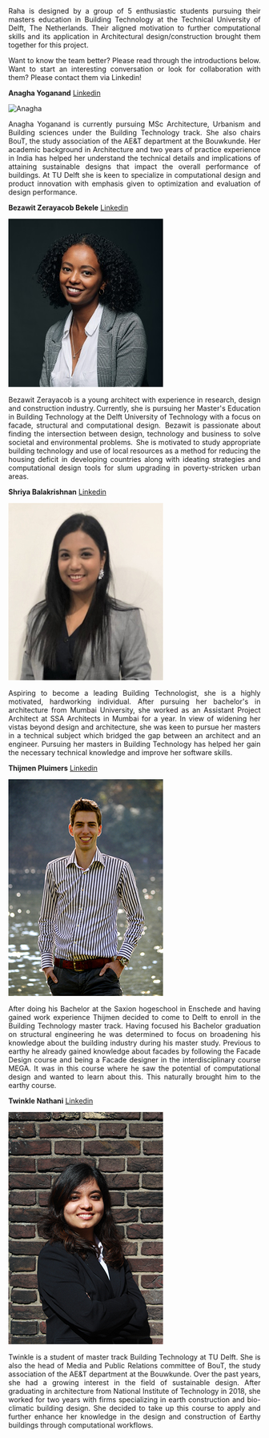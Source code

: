 <div style="text-align: justify"> 
Raha is designed by a group of 5 enthusiastic students pursuing their masters education in Building Technology at the Technical University of Delft, The Netherlands. Their aligned motivation to further computational skills and its application in Architectural design/construction brought them together for this project.   

Want to know the team better? Please read through the introductions below. Want to start an interesting conversation or look for collaboration with them? Please contact them via Linkedin!   
</div>

**Anagha Yoganand** [Linkedin](https://www.linkedin.com/in/anagha-yoganand/)

![Anagha](img/AnaghaYoganand-Portrait.JPG)  
<div style="text-align: justify"> 
Anagha Yoganand is currently pursuing MSc Architecture, Urbanism and Building sciences under the Building Technology track. She also chairs BouT, the study association of the AE&T department at the Bouwkunde. Her academic background in Architecture and two years of practice experience in India has helped her understand the technical details and implications of attaining sustainable designs that impact the overall performance of buildings. At TU Delft she is keen to specialize in computational design and product innovation with emphasis given to optimization and evaluation of design performance.  
</div>

**Bezawit Zerayacob Bekele** [Linkedin](https://www.linkedin.com/in/bezawit-zerayacob-bekele/)

![Beza.jpg](img/Beza.jpg)  
<div style="text-align: justify"> 
Bezawit Zerayacob is a young architect with experience in research, design and construction industry. Currently, she is pursuing her Master's Education in Building Technology at the Delft University of Technology with a focus on facade, structural and computational design.  Bezawit is passionate about finding the intersection between design, technology and business to solve societal and environmental problems.  She is motivated to study appropriate building technology and use of local resources as a method for reducing the housing deficit in developing countries along with ideating strategies and computational design tools for slum upgrading in poverty-stricken urban areas. 
</div>

**Shriya Balakrishnan** [Linkedin](https://www.linkedin.com/in/shriyabalakrishnan/)

![Shriya.jpg](img/shriya.jpg)  
<div style="text-align: justify"> 
Aspiring to become a leading Building Technologist, she is a highly motivated, hardworking individual. After pursuing her bachelor's in architecture from Mumbai University, she worked as an Assistant Project Architect at SSA Architects in Mumbai for a year.
In view of widening her vistas beyond design and architecture, she was keen to pursue her masters in a technical subject which bridged the gap between an architect and an engineer. Pursuing her masters in Building Technology has helped her gain the necessary technical knowledge and improve her software skills. 
</div>

**Thijmen Pluimers** [Linkedin](https://www.linkedin.com/in/thijmenpluimers/)  

![Thijmen](img/Thijmen.JPG)
<div style="text-align: justify"> 
After doing his Bachelor at the Saxion hogeschool  in Enschede and having gained work experience Thijmen decided to come to Delft to enroll in the Building Technology master track.
Having focused his Bachelor graduation on structural engineering he was determined to focus on broadening his knowledge about the building industry during his master study. Previous to earthy he already gained knowledge about facades by following the Facade Design course and being a Facade designer in the interdisciplinary course MEGA. It was in this course where he saw the potential of computational design and wanted to learn about this. This naturally brought him to the earthy course.  
</div>

**Twinkle Nathani** [Linkedin](https://www.linkedin.com/in/twinkle-nathani-88036a105/)  

![Twinkle](img/Twinkle1.JPG)
<div style="text-align: justify"> 
Twinkle is a student of master track Building Technology at TU Delft. She is also the head of Media and Public Relations committee of BouT, the study association of the AE&T department at the Bouwkunde. Over the past years, she had a growing interest in the field of sustainable design. After graduating in architecture from National Institute of Technology in 2018, she worked for two years with firms specializing in earth construction and bio-climatic building design. She decided to take up this course to apply and further enhance her knowledge in the design and construction of Earthy buildings through computational workflows.
</div>